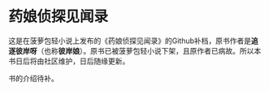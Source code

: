 # 药娘侦探见闻录
这是在菠萝包轻小说上发布的《药娘侦探见闻录》的Github补档，原书作者是**追逐彼岸呀**（也称**彼岸娘**）。原书已被菠萝包轻小说下架，且原作者已病故。所以本书日后将由社区维护，日后随缘更新。

书的介绍待补。
